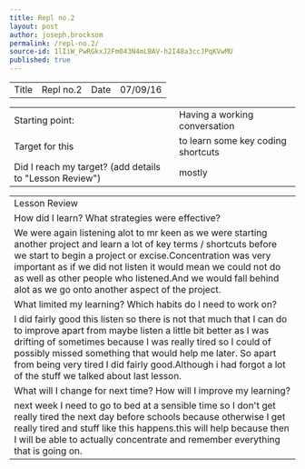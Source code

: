 ```yaml
---
title: Repl no.2
layout: post
author: joseph.brocksom
permalink: /repl-no.2/
source-id: 1lIiW_PwRGkxJ2Fm043N4mLBAV-h2I48a3ccJPqKVwMU
published: true
---
```

<table>
  <tr>
    <td>Title</td>
    <td> Repl no.2





</td>
    <td>Date</td>
    <td>07/09/16</td>
  </tr>
</table>


<table>
  <tr>
    <td>Starting point:</td>
    <td>Having a working conversation</td>
  </tr>
  <tr>
    <td>Target for this </td>
    <td>to learn some key coding shortcuts</td>
  </tr>
  <tr>
    <td>Did I reach my target? 
(add details to "Lesson Review")</td>
    <td>mostly</td>
  </tr>
</table>


<table>
  <tr>
    <td>Lesson Review</td>
  </tr>
  <tr>
    <td>How did I learn? What strategies were effective? </td>
  </tr>
  <tr>
    <td>We were again listening alot to mr keen as we were starting another project and learn a lot of key terms / shortcuts before we start to begin a project or excise.Concentration was very important as if we did not listen it would mean we could not do as well as other people who listened.And we would fall behind alot as we go onto another aspect of the project.</td>
  </tr>
  <tr>
    <td>What limited my learning? Which habits do I need to work on? </td>
  </tr>
  <tr>
    <td>I did fairly good this listen so there is not that much that I can do to improve apart from maybe listen a little  bit better as I was drifting of sometimes because I was really tired so I could of possibly missed something that would help me later. So apart from being very tired I did fairly good.Although i had forgot a lot of the stuff we talked about last lesson.</td>
  </tr>
  <tr>
    <td>What will I change for next time? How will I improve my learning?</td>
  </tr>
  <tr>
    <td>next week I need to go to bed at a sensible time so I don't get really tired the next day before schools because otherwise I get really tired and stuff like this happens.this will help because then I will be able to actually concentrate and remember everything that is going on.</td>
  </tr>
</table>


